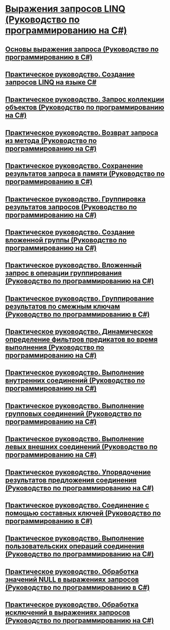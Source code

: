 # [Выражения запросов LINQ (Руководство по программированию на C#)](index.md)
## [Основы выражения запроса (Руководство по программированию в C#)](query-expression-basics.md)
## [Практическое руководство. Создание запросов LINQ на языке C#](how-to-write-linq-queries.md)
## [Практическое руководство. Запрос коллекции объектов (Руководство по программированию на C#)](how-to-query-a-collection-of-objects.md)
## [Практическое руководство. Возврат запроса из метода (Руководство по программированию на C#)](how-to-return-a-query-from-a-method.md)
## [Практическое руководство. Сохранение результатов запроса в памяти (Руководство по программированию в C#)](how-to-store-the-results-of-a-query-in-memory.md)
## [Практическое руководство. Группировка результатов запросов (Руководство по программированию на C#)](how-to-group-query-results.md)
## [Практическое руководство. Создание вложенной группы (Руководство по программированию на C#)](how-to-create-a-nested-group.md)
## [Практическое руководство. Вложенный запрос в операции группирования (Руководство по программированию на C#)](how-to-perform-a-subquery-on-a-grouping-operation.md)
## [Практическое руководство. Группирование результатов по смежным ключам (Руководство по программированию в C#)](how-to-group-results-by-contiguous-keys.md)
## [Практическое руководство. Динамическое определение фильтров предикатов во время выполнения (Руководство по программированию на C#)](how-to-dynamically-specify-predicate-filters-at-runtime.md)
## [Практическое руководство. Выполнение внутренних соединений (Руководство по программированию на C#)](how-to-perform-inner-joins.md)
## [Практическое руководство. Выполнение групповых соединений (Руководство по программированию на C#)](how-to-perform-grouped-joins.md)
## [Практическое руководство. Выполнение левых внешних соединений (Руководство по программированию на C#)](how-to-perform-left-outer-joins.md)
## [Практическое руководство. Упорядочение результатов предложения соединения (Руководство по программированию на C#)](how-to-order-the-results-of-a-join-clause.md)
## [Практическое руководство. Соединение с помощью составных ключей (Руководство по программированию в C#)](how-to-join-by-using-composite-keys.md)
## [Практическое руководство. Выполнение пользовательских операций соединения (Руководство по программированию на C#)](how-to-perform-custom-join-operations.md)
## [Практическое руководство. Обработка значений NULL в выражениях запросов (Руководство по программированию в C#)](how-to-handle-null-values-in-query-expressions.md)
## [Практическое руководство. Обработка исключений в выражениях запросов (Руководство по программированию на C#)](how-to-handle-exceptions-in-query-expressions.md)
